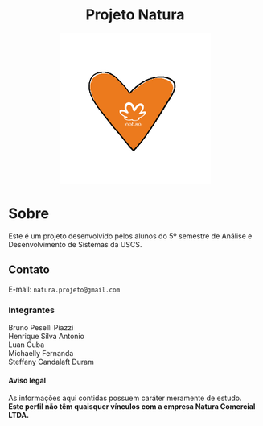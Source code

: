 <h1 align="center">Projeto Natura</h1>

<p align="center">
  <img width="300" height="300" src="https://raw.githubusercontent.com/projeto-natura/assets/main/gif.gif">
</p>

# Sobre

Este é um projeto desenvolvido pelos alunos do 5º semestre de Análise e Desenvolvimento de Sistemas da USCS.

## Contato

E-mail: `natura.projeto@gmail.com`

### Integrantes

Bruno Peselli Piazzi <br />
Henrique Silva Antonio <br />
Luan Cuba <br />
Michaelly Fernanda <br />
Steffany Candalaft Duram <br />

#### Aviso legal

As informações aqui contidas possuem caráter meramente de estudo. <br />
<b>Este perfil não têm quaisquer vínculos com a empresa Natura Comercial LTDA.</b>

